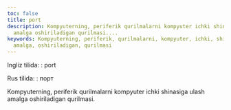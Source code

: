 ```yaml
---
toc: false
title: port
description: Kompyuterning, periferik qurilmalarni kompyuter ichki shinasiga ulash
  amalga oshiriladigan qurilmasi....
keywords: Kompyuterning, periferik, qurilmalarni, kompyuter, ichki, shinasiga, ulash,
  amalga, oshiriladigan, qurilmasi
---
```


Ingliz tilida:
:   port

Rus tilida:
:   порт

Kompyuterning, periferik qurilmalarni kompyuter ichki shinasiga ulash amalga oshiriladigan qurilmasi.